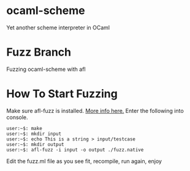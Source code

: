 

# ocaml-scheme
Yet another scheme interpreter in OCaml 

# Fuzz Branch
Fuzzing ocaml-scheme with afl

# How To Start Fuzzing
Make sure afl-fuzz is installed. [More info here.](https://www.cs.cornell.edu/courses/cs3110/2017fa/htmlman/afl-fuzz.html)
Enter the following into console.
```console
user:~$: make
user:~$: mkdir input
user:~$: echo This is a string > input/testcase
user:~$: mkdir output
user:~$: afl-fuzz -i input -o output ./fuzz.native
```
Edit the fuzz.ml file as you see fit, recompile, run again, enjoy
